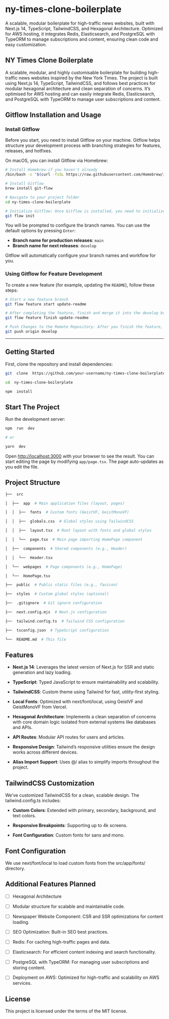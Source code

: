 # ny-times-clone-boilerplate
A scalable, modular boilerplate for high-traffic news websites, built with Next.js 14, TypeScript, TailwindCSS, and Hexagonal Architecture. Optimized for AWS hosting, it integrates Redis, Elasticsearch, and PostgreSQL with TypeORM to manage subscriptions and content, ensuring clean code and easy customization.
## NY Times Clone Boilerplate

A scalable, modular, and highly customisable boilerplate for building high-traffic news websites inspired by the New York Times. The project is built using Next.js 14, TypeScript, TailwindCSS, and follows best practices for modular hexagonal architecture and clean separation of concerns. It’s optimised for AWS hosting and can easily integrate Redis, Elasticsearch, and PostgreSQL with TypeORM to manage user subscriptions and content.

## Gitflow Installation and Usage

### Install Gitflow

Before you start, you need to install Gitflow on your machine. Gitflow helps structure your development process with branching strategies for features, releases, and hotfixes.

On macOS, you can install Gitflow via Homebrew:

```bash
# Install Homebrew if you haven't already
/bin/bash -c "$(curl -fsSL https://raw.githubusercontent.com/Homebrew/install/HEAD/install.sh)"

# Install Gitflow
brew install git-flow

# Navigate to your project folder
cd ny-times-clone-boilerplate

# Initialize Gitflow: Once Gitflow is installed, you need to initialize it in your cloned project:
git flow init 
```

You will be prompted to configure the branch names. You can use the default options by pressing `Enter`:

-   **Branch name for production releases**: `main`
-   **Branch name for next releases**: `develop`

Gitflow will automatically configure your branch names and workflow for you.

### Using Gitflow for Feature Development

To create a new feature (for example, updating the `README`), follow these steps:

```bash
# Start a new feature branch
git flow feature start update-readme

# After completing the feature, finish and merge it into the develop branch
git flow feature finish update-readme 

# Push Changes to the Remote Repository: After you finish the feature, you can push your changes to the remote repository:
git push origin develop
```
----------
## Getting Started
First, clone the repository and install dependencies:

```bash
git  clone  https://github.com/your-username/ny-times-clone-boilerplate.git

cd  ny-times-clone-boilerplate

npm  install
```

## Start The Project

Run the development server:
```bash
npm  run  dev

# or

yarn  dev
```

Open [http://localhost:3000](http://localhost:3000) with your browser to see the result.
You can start editing the page by modifying `app/page.tsx`. The page auto-updates as you edit the file.

## Project Structure

```bash
├──  src

│  ├──  app  # Main application files (layout, pages)

│  │  ├──  fonts  # Custom fonts (GeistVF, GeistMonoVF)

│  │  ├──  globals.css  # Global styles using TailwindCSS

│  │  ├──  layout.tsx  # Root layout with fonts and global styles

│  │  └──  page.tsx  # Main page importing HomePage component

│  ├──  components  # Shared components (e.g., Header)

│  │  └──  Header.tsx

│  └──  webpages  # Page components (e.g., HomePage)

│  └──  HomePage.tsx

├──  public  # Public static files (e.g., favicon)

├──  styles  # Custom global styles (optional)

├──  .gitignore  # Git ignore configuration

├──  next.config.mjs  # Next.js configuration

├──  tailwind.config.ts  # Tailwind CSS configuration

├──  tsconfig.json  # TypeScript configuration

└──  README.md  # This file
```

## Features

 
- **Next.js 14**: Leverages the latest version of Next.js for SSR and static generation and lazy loading.

- **TypeScript**: Typed JavaScript to ensure maintainability and scalability.

- **TailwindCSS**: Custom theme using Tailwind for fast, utility-first styling.

- **Local Fonts**: Optimized with next/font/local, using GeistVF and GeistMonoVF from Vercel.

- **Hexagonal Architecture**: Implements a clean separation of concerns with core domain logic isolated from external systems like databases and APIs.

- **API Routes**: Modular API routes for users and articles.

- **Responsive Design**: Tailwind’s responsive utilities ensure the design works across different devices.

- **Alias Import Support**: Uses @/ alias to simplify imports throughout the project.

  
## TailwindCSS Customization

We’ve customized TailwindCSS for a clean, scalable design. The tailwind.config.ts includes:

- **Custom Colors**: Extended with primary, secondary, background, and text colors.

- **Responsive Breakpoints**: Supporting up to 4k screens.

- **Font Configuration**: Custom fonts for sans and mono.


## Font Configuration

We use next/font/local to load custom fonts from the src/app/fonts/ directory.

 
## Additional Features Planned

 - [ ] Hexagonal Architecture
 - [ ] Modular structure for scalable and maintainable code.
 - [ ] Newspaper Website Component: CSR and SSR optimizations for content loading.
 - [ ] SEO Optimization: Built-in SEO best practices.
 - [ ] Redis: For caching high-traffic pages and data.
 - [ ] Elasticsearch: For efficient content indexing and search functionality.
 - [ ] PostgreSQL with TypeORM: For managing user subscriptions and storing content.
 - [ ] Deployment on AWS: Optimized for high-traffic and scalability on AWS services.

 
## License

This project is licensed under the terms of the MIT license.